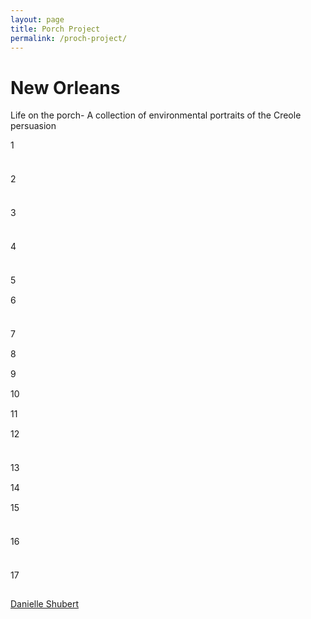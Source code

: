 ```yaml
---
layout: page
title: Porch Project
permalink: /proch-project/
---
```


<link rel="stylesheet" type="text/css" media="screen" title="Custom Settings" href="content/custom.css" >
<link rel="stylesheet" type="text/css" media="screen" title="Custom Settings" href="./resources/css/master.css" >


<script type="text/javascript">
window.AgMode = "publish";
cellRolloverColor="#A1A1A1";
cellColor="#949494";
</script>
<script type="text/javascript" src="./resources/js/live_update.js">
</script>

<div id="wrapper_thumb">
  <div id="collectionHeader">
    <h1 onclick="clickTarget( this, 'metadata.groupTitle.value' );" id="metadata.groupTitle.value" class="textColor">New Orleans</h1>
    <p onclick="clickTarget( this, 'metadata.groupDescription.value' );" id="metadata.groupDescription.value" class="textColor">Life on the porch- A collection of environmental portraits of the Creole persuasion</p>
  </div>
  
  <div id="stage">
    <div id="index">
        <div class="thumbnail borderTopLeft" onmouseover="window.gridOn( this.parentNode, 'ID14293_thumb' );" onmouseout="window.gridOff( this.parentNode );" onclick="window.location.href='content/cropped_large.html'">
            <div class="itemNumber">1</div>
            <a href="content/cropped_large.html" onclick="return needThumbImgLink;">
            <div style="margin-left:15px; margin-top:37px;">
                                <img src="content/images/thumb/cropped.jpg" id="ID14293_thumb" alt="" class="thumb" />
                              </div>
            </a> </div>
                  <div class="thumbnail borderTopLeft" onmouseover="window.gridOn( this.parentNode, 'ID13779_thumb' );" onmouseout="window.gridOff( this.parentNode );" onclick="window.location.href='content/IMG_9584_large.html'">
            <div class="itemNumber">2</div>
            <a href="content/IMG_9584_large.html" onclick="return needThumbImgLink;">
            <div style="margin-left:15px; margin-top:37px;">
                                <img src="content/images/thumb/IMG_9584.jpg" id="ID13779_thumb" alt="" class="thumb" />
                              </div>
            </a> </div>
                  <div class="thumbnail borderTopLeft" onmouseover="window.gridOn( this.parentNode, 'ID13436_thumb' );" onmouseout="window.gridOff( this.parentNode );" onclick="window.location.href='content/IMG_9377_large.html'">
            <div class="itemNumber">3</div>
            <a href="content/IMG_9377_large.html" onclick="return needThumbImgLink;">
            <div style="margin-left:15px; margin-top:37px;">
                                <img src="content/images/thumb/IMG_9377.jpg" id="ID13436_thumb" alt="" class="thumb" />
                              </div>
            </a> </div>
                  <div class="thumbnail borderTopLeft" onmouseover="window.gridOn( this.parentNode, 'ID13465_thumb' );" onmouseout="window.gridOff( this.parentNode );" onclick="window.location.href='content/IMG_9389_large.html'">
            <div class="itemNumber">4</div>
            <a href="content/IMG_9389_large.html" onclick="return needThumbImgLink;">
            <div style="margin-left:15px; margin-top:37px;">
                                <img src="content/images/thumb/IMG_9389.jpg" id="ID13465_thumb" alt="" class="thumb" />
                              </div>
            </a> </div>
                  <div class="thumbnail borderTopLeft borderRight" onmouseover="window.gridOn( this.parentNode, 'ID13606_thumb' );" onmouseout="window.gridOff( this.parentNode );" onclick="window.location.href='content/IMG_9455-Edit_large.html'">
            <div class="itemNumber">5</div>
            <a href="content/IMG_9455-Edit_large.html" onclick="return needThumbImgLink;">
            <div style="margin-left:37px; margin-top:15px;">
                                <img src="content/images/thumb/IMG_9455-Edit.jpg" id="ID13606_thumb" alt="" class="thumb" />
                              </div>
            </a> </div>
                  <div class="clear">
          </div>
                  <div class="thumbnail borderTopLeft" onmouseover="window.gridOn( this.parentNode, 'ID13620_thumb' );" onmouseout="window.gridOff( this.parentNode );" onclick="window.location.href='content/IMG_9510_large.html'">
            <div class="itemNumber">6</div>
            <a href="content/IMG_9510_large.html" onclick="return needThumbImgLink;">
            <div style="margin-left:15px; margin-top:37px;">
                                <img src="content/images/thumb/IMG_9510.jpg" id="ID13620_thumb" alt="" class="thumb" />
                              </div>
            </a> </div>
                  <div class="thumbnail borderTopLeft" onmouseover="window.gridOn( this.parentNode, 'ID13678_thumb' );" onmouseout="window.gridOff( this.parentNode );" onclick="window.location.href='content/IMG_9539_large.html'">
            <div class="itemNumber">7</div>
            <a href="content/IMG_9539_large.html" onclick="return needThumbImgLink;">
            <div style="margin-left:37px; margin-top:15px;">
                                <img src="content/images/thumb/IMG_9539.jpg" id="ID13678_thumb" alt="" class="thumb" />
                              </div>
            </a> </div>
                  <div class="thumbnail borderTopLeft" onmouseover="window.gridOn( this.parentNode, 'ID13649_thumb' );" onmouseout="window.gridOff( this.parentNode );" onclick="window.location.href='content/deaconclose_large.html'">
            <div class="itemNumber">8</div>
            <a href="content/deaconclose_large.html" onclick="return needThumbImgLink;">
            <div style="margin-left:37px; margin-top:15px;">
                                <img src="content/images/thumb/deaconclose.jpg" id="ID13649_thumb" alt="" class="thumb" />
                              </div>
            </a> </div>
                  <div class="thumbnail borderTopLeft" onmouseover="window.gridOn( this.parentNode, 'ID14067_thumb' );" onmouseout="window.gridOff( this.parentNode );" onclick="window.location.href='content/IMG_9515_large.html'">
            <div class="itemNumber">9</div>
            <a href="content/IMG_9515_large.html" onclick="return needThumbImgLink;">
            <div style="margin-left:37px; margin-top:15px;">
                                <img src="content/images/thumb/IMG_9515.jpg" id="ID14067_thumb" alt="" class="thumb" />
                              </div>
            </a> </div>
                  <div class="thumbnail borderTopLeft borderRight" onmouseover="window.gridOn( this.parentNode, 'ID13849_thumb' );" onmouseout="window.gridOff( this.parentNode );" onclick="window.location.href='content/IMG_9611_large.html'">
            <div class="itemNumber">10</div>
            <a href="content/IMG_9611_large.html" onclick="return needThumbImgLink;">
            <div style="margin-left:37px; margin-top:15px;">
                                <img src="content/images/thumb/IMG_9611.jpg" id="ID13849_thumb" alt="" class="thumb" />
                              </div>
            </a> </div>
                  <div class="clear">
          </div>
                  <div class="thumbnail borderTopLeft" onmouseover="window.gridOn( this.parentNode, 'ID13721_thumb' );" onmouseout="window.gridOff( this.parentNode );" onclick="window.location.href='content/IMG_9570_large.html'">
            <div class="itemNumber">11</div>
            <a href="content/IMG_9570_large.html" onclick="return needThumbImgLink;">
            <div style="margin-left:37px; margin-top:15px;">
                                <img src="content/images/thumb/IMG_9570.jpg" id="ID13721_thumb" alt="" class="thumb" />
                              </div>
            </a> </div>
                  <div class="thumbnail borderTopLeft" onmouseover="window.gridOn( this.parentNode, 'ID13750_thumb' );" onmouseout="window.gridOff( this.parentNode );" onclick="window.location.href='content/IMG_9575_large.html'">
            <div class="itemNumber">12</div>
            <a href="content/IMG_9575_large.html" onclick="return needThumbImgLink;">
            <div style="margin-left:15px; margin-top:37px;">
                                <img src="content/images/thumb/IMG_9575.jpg" id="ID13750_thumb" alt="" class="thumb" />
                              </div>
            </a> </div>
                  <div class="thumbnail borderTopLeft" onmouseover="window.gridOn( this.parentNode, 'ID13183_thumb' );" onmouseout="window.gridOff( this.parentNode );" onclick="window.location.href='content/IMG_9031_large.html'">
            <div class="itemNumber">13</div>
            <a href="content/IMG_9031_large.html" onclick="return needThumbImgLink;">
            <div style="margin-left:37px; margin-top:15px;">
                                <img src="content/images/thumb/IMG_9031.jpg" id="ID13183_thumb" alt="" class="thumb" />
                              </div>
            </a> </div>
                  <div class="thumbnail borderTopLeft" onmouseover="window.gridOn( this.parentNode, 'ID13291_thumb' );" onmouseout="window.gridOff( this.parentNode );" onclick="window.location.href='content/IMG_9296_large.html'">
            <div class="itemNumber">14</div>
            <a href="content/IMG_9296_large.html" onclick="return needThumbImgLink;">
            <div style="margin-left:37px; margin-top:15px;">
                                <img src="content/images/thumb/IMG_9296.jpg" id="ID13291_thumb" alt="" class="thumb" />
                              </div>
            </a> </div>
                  <div class="thumbnail borderTopLeft borderRight" onmouseover="window.gridOn( this.parentNode, 'ID13262_thumb' );" onmouseout="window.gridOff( this.parentNode );" onclick="window.location.href='content/IMG_9273_large.html'">
            <div class="itemNumber">15</div>
            <a href="content/IMG_9273_large.html" onclick="return needThumbImgLink;">
            <div style="margin-left:15px; margin-top:37px;">
                                <img src="content/images/thumb/IMG_9273.jpg" id="ID13262_thumb" alt="" class="thumb" />
                              </div>
            </a> </div>
                  <div class="clear">
          </div>
                  <div class="thumbnail borderTopLeft" onmouseover="window.gridOn( this.parentNode, 'ID13349_thumb' );" onmouseout="window.gridOff( this.parentNode );" onclick="window.location.href='content/IMG_9361_large.html'">
            <div class="itemNumber">16</div>
            <a href="content/IMG_9361_large.html" onclick="return needThumbImgLink;">
            <div style="margin-left:15px; margin-top:37px;">
                                <img src="content/images/thumb/IMG_9361.jpg" id="ID13349_thumb" alt="" class="thumb" />
                              </div>
            </a> </div>
                  <div class="thumbnail borderTopLeft" onmouseover="window.gridOn( this.parentNode, 'ID13378_thumb' );" onmouseout="window.gridOff( this.parentNode );" onclick="window.location.href='content/IMG_9366_large.html'">
            <div class="itemNumber">17</div>
            <a href="content/IMG_9366_large.html" onclick="return needThumbImgLink;">
            <div style="margin-left:37px; margin-top:15px;">
                                <img src="content/images/thumb/IMG_9366.jpg" id="ID13378_thumb" alt="" class="thumb" />
                              </div>
            </a> </div>
                  <div class="emptyThumbnail borderTopLeft "></div>
                  <div class="emptyThumbnail borderTopLeft "></div>
                  <div class="emptyThumbnail borderTopLeft  borderRight"></div>
                  <div class="clear">
          </div>
                  <div class="emptyThumbnail borderTopLeft  borderBottom"></div>
                  <div class="emptyThumbnail borderTopLeft  borderBottom"></div>
                  <div class="emptyThumbnail borderTopLeft  borderBottom"></div>
                  <div class="emptyThumbnail borderTopLeft  borderBottom"></div>
                  <div class="emptyThumbnail borderTopLeft  borderRight borderBottom"></div>
                  <div class="clear">
          </div>
            </div>
  </div>
  <div class="clear">
  </div>

  


  
  <div id="contact">
          <a href="mailto:danielleshubert@yahoo.com"> <p
        class="textColor" id="metadata.contactInfo.value">Danielle Shubert</p>
          </a>
      </div>
  <div class="clear">
  </div>
</div>



